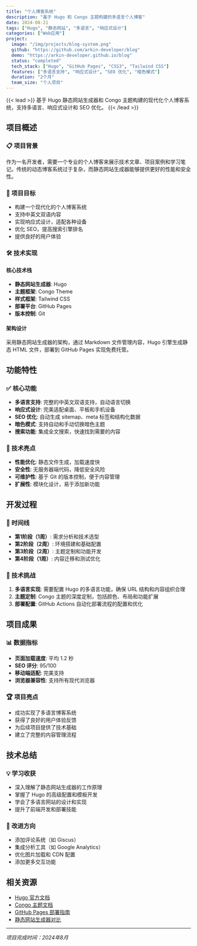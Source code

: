 ```yaml
---
title: "个人博客系统"
description: "基于 Hugo 和 Congo 主题构建的多语言个人博客"
date: 2024-08-21
tags: ["Hugo", "静态网站", "多语言", "响应式设计"]
categories: ["Web应用"]
project:
  image: "/img/projects/blog-system.png"
  github: "https://github.com/arkin-developer/blog"
  demo: "https://arkin-developer.github.io/blog"
  status: "completed"
  tech_stack: ["Hugo", "GitHub Pages", "CSS3", "Tailwind CSS"]
  features: ["多语言支持", "响应式设计", "SEO 优化", "暗色模式"]
  duration: "2个月"
  team_size: "个人项目"
---
```


{{< lead >}}
基于 Hugo 静态网站生成器和 Congo 主题构建的现代化个人博客系统，支持多语言、响应式设计和 SEO 优化。
{{< /lead >}}

## 项目概述

### 📋 项目背景
作为一名开发者，需要一个专业的个人博客来展示技术文章、项目案例和学习笔记。传统的动态博客系统过于复杂，而静态网站生成器能够提供更好的性能和安全性。

### 🎯 项目目标
- 构建一个现代化的个人博客系统
- 支持中英文双语内容
- 实现响应式设计，适配各种设备
- 优化 SEO，提高搜索引擎排名
- 提供良好的用户体验

### 🛠️ 技术实现

#### 核心技术栈
- **静态网站生成器**: Hugo
- **主题框架**: Congo Theme
- **样式框架**: Tailwind CSS
- **部署平台**: GitHub Pages
- **版本控制**: Git

#### 架构设计
采用静态网站生成器的架构，通过 Markdown 文件管理内容，Hugo 引擎生成静态 HTML 文件，部署到 GitHub Pages 实现免费托管。

## 功能特性

### ✅ 核心功能
- **多语言支持**: 完整的中英文双语支持，自动语言切换
- **响应式设计**: 完美适配桌面、平板和手机设备
- **SEO 优化**: 自动生成 sitemap、meta 标签和结构化数据
- **暗色模式**: 支持自动和手动切换暗色主题
- **搜索功能**: 集成全文搜索，快速找到需要的内容

### 🔧 技术亮点
- **性能优化**: 静态文件生成，加载速度快
- **安全性**: 无服务器端代码，降低安全风险
- **可维护性**: 基于 Git 的版本控制，便于内容管理
- **扩展性**: 模块化设计，易于添加新功能

## 开发过程

### 📅 时间线
- **第1阶段（1周）**: 需求分析和技术选型
- **第2阶段（2周）**: 环境搭建和基础配置
- **第3阶段（2周）**: 主题定制和功能开发
- **第4阶段（1周）**: 内容迁移和测试优化

### 🚧 技术挑战
1. **多语言实现**: 需要配置 Hugo 的多语言功能，确保 URL 结构和内容组织合理
2. **主题定制**: Congo 主题的深度定制，包括颜色、布局和功能扩展
3. **部署配置**: GitHub Actions 自动化部署流程的配置和优化

## 项目成果

### 📊 数据指标
- **页面加载速度**: 平均 1.2 秒
- **SEO 评分**: 95/100
- **移动端适配**: 完美支持
- **浏览器兼容性**: 支持所有现代浏览器

### 🏆 项目亮点
- 成功实现了多语言博客系统
- 获得了良好的用户体验反馈
- 为后续项目提供了技术基础
- 建立了完整的内容管理流程

## 技术总结

### 💡 学习收获
- 深入理解了静态网站生成器的工作原理
- 掌握了 Hugo 的高级配置和模板开发
- 学会了多语言网站的设计和实现
- 提升了前端开发和部署技能

### 🔮 改进方向
- 添加评论系统（如 Giscus）
- 集成分析工具（如 Google Analytics）
- 优化图片加载和 CDN 配置
- 添加更多交互功能

## 相关资源

- [Hugo 官方文档](https://gohugo.io/documentation/)
- [Congo 主题文档](https://jpanther.github.io/congo/)
- [GitHub Pages 部署指南](https://pages.github.com/)
- [静态网站生成器对比](https://www.staticgen.com/)

---

*项目完成时间：2024年8月*
